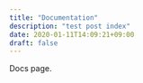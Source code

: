 ```yaml
---
title: "Documentation"
description: "test post index"
date: 2020-01-11T14:09:21+09:00
draft: false
---
```


Docs page.